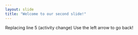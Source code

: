 ```yaml
---
layout: slide
title: "Welcome to our second slide!"
---
```

Replacing line 5 (activity change)
Use the left arrow to go back!
